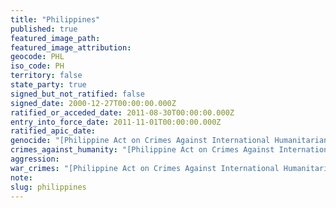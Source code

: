 ```yaml
---
title: "Philippines"
published: true
featured_image_path:
featured_image_attribution:
geocode: PHL
iso_code: PH
territory: false
state_party: true
signed_but_not_ratified: false
signed_date: 2000-12-27T00:00:00.000Z
ratified_or_acceded_date: 2011-08-30T00:00:00.000Z
entry_into_force_date: 2011-11-01T00:00:00.000Z
ratified_apic_date:
genocide: "[Philippine Act on Crimes Against International Humanitarian Law - Chapter III - Section 5](https://iccdb.hrlc.net/data/doc/411/keyword/46/)"
crimes_against_humanity: "[Philippine Act on Crimes Against International Humanitarian Law - Chapter III - Section 6](https://iccdb.hrlc.net/data/doc/411/keyword/13/)"
aggression:
war_crimes: "[Philippine Act on Crimes Against International Humanitarian Law - Chapter III - Section 4](https://iccdb.hrlc.net/data/doc/411/keyword/145/l)"
note:
slug: philippines
---
```

